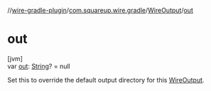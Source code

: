 //[wire-gradle-plugin](../../../index.md)/[com.squareup.wire.gradle](../index.md)/[WireOutput](index.md)/[out](--out--.md)

# out

[jvm]\
var [out](--out--.md): [String](https://kotlinlang.org/api/latest/jvm/stdlib/kotlin/-string/index.html)? = null

Set this to override the default output directory for this [WireOutput](index.md).
